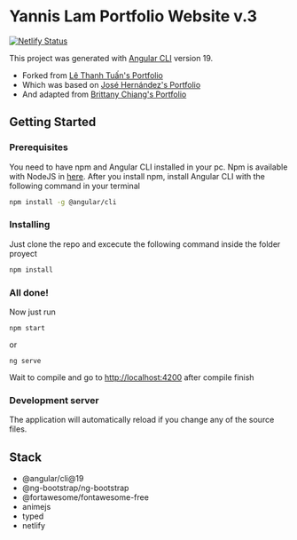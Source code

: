# Yannis Lam Portfolio Website v.3

[![Netlify Status](https://api.netlify.com/api/v1/badges/5240d316-eab4-486a-97e1-656632fcfb96/deploy-status)](https://app.netlify.com/sites/v3yannislam/deploys)

This project was generated with [Angular CLI](https://github.com/angular/angular-cli) version 19. 
- Forked from [Lê Thanh Tuấn's Portfolio](https://github.com/lethanhtuan939/Portfolio)
- Which was based on [José Hernández's Portfolio](https://github.com/andresjosehr/andresjosehr-portfolio)
- And adapted from [Brittany Chiang's Portfolio](https://github.com/bchiang7/v4)

## Getting Started

### Prerequisites
You need to have npm and Angular CLI installed in your pc. Npm is available with NodeJS in [here](https://nodejs.org/). After you install npm, install Angular CLI with the following command in your terminal

``` bash
npm install -g @angular/cli
```

### Installing

Just clone  the repo and excecute the following command inside the folder proyect

``` bash
npm install
```

### All done!

Now just run
```
npm start
```
or
```
ng serve
```

Wait to compile and go to [http://localhost:4200](http://localhost:4200) after compile finish

### Development server

The application will automatically reload if you change any of the source files.

## Stack

- @angular/cli@19
- @ng-bootstrap/ng-bootstrap
- @fortawesome/fontawesome-free
- animejs
- typed
- netlify